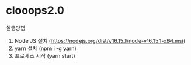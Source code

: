 # clooops2.0

실행방법

1. Node JS 설치 (https://nodejs.org/dist/v16.15.1/node-v16.15.1-x64.msi)
2. yarn 설치 (npm i -g yarn)
3. 프로세스 시작 (yarn start)
